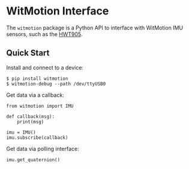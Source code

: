 # WitMotion Interface

The `witmotion` package is a Python API to interface with WitMotion IMU sensors, such as the [HWT905](https://www.amazon.com/gp/product/B07W3RQJ1M/).

## Quick Start

Install and connect to a device:

    $ pip install witmotion
    $ witmotion-debug --path /dev/ttyUSB0

Get data via a callback:

    from witmotion import IMU

    def callback(msg):
        print(msg)

    imu = IMU()
    imu.subscribe(callback)

Get data via polling interface:

    imu.get_quaternion()
